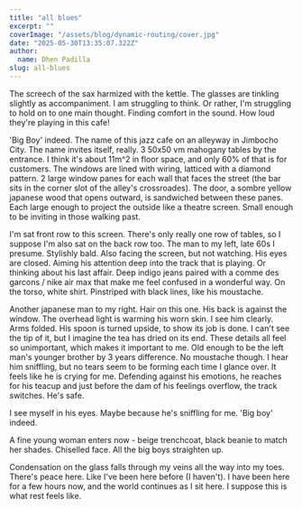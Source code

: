 ```yaml
---
title: "all blues"
excerpt: ""
coverImage: "/assets/blog/dynamic-routing/cover.jpg"
date: "2025-05-30T13:35:07.322Z"
author:
  name: Dhen Padilla
slug: all-blues
---
```


The screech of the sax harmized with the kettle. The glasses are tinkling slightly as accompaniment. I am struggling to think. Or rather, I'm struggling to hold on to one main thought. Finding comfort in the sound. How loud they're playing in this cafe!

'Big Boy' indeed. The name of this jazz cafe on an alleyway in Jimbocho City. The name invites itself, really. 3 50x50 vm mahogany tables by the entrance. I think it's about 11m^2 in floor space, and only 60% of that is for customers.
The windows are lined with wiring, latticed with a diamond pattern. 2 large window panes for each wall that faces the street (the bar sits in the corner slot of the alley's crossroades). The door, a sombre yellow japanese wood that opens outward, is sandwiched between these panes. Each large enough to project the outside like a theatre screen. Small enough to be inviting in those walking past.

I'm sat front row to this screen. There's only really one row of tables, so I suppose I'm also sat on the back row too. The man to my left, late 60s I presume. Stylishly bald. Also facing the screen, but not watching. His eyes are closed. Aiming his attention deep into the track that is playing. Or thinking about his last affair. Deep indigo jeans paired with a comme des garcons / nike air max that make me feel confused in a wonderful way. On the torso, white shirt. Pinstriped with black lines, like his moustache.

Another japanese man to my right. Hair on this one. His back is against the window. The overhead light is warming his worn skin. I see him clearly. Arms folded. His spoon is turned upside, to show its job is done. I can't see the tip of it, but I imagine the tea has dried on its end. These details all feel so unimportant, which makes it important to me.
Old enough to be the left man's younger brother by 3 years difference. No moustache though. 
I hear him sniffling, but no tears seem to be forming each time I glance over. It feels like he is crying for me.
Defending against his emotions, he reaches for his teacup and just before the dam of his feelings overflow, the track switches. He's safe.

I see myself in his eyes. Maybe because he's sniffling for me. 'Big boy' indeed.

A fine young woman enters now - beige trenchcoat, black beanie to match her shades. Chiselled face. All the big boys straighten up.

Condensation on the glass falls through my veins all the way into my toes. There's peace here. Like I've been here before (I haven't). I have been here for a few hours now, and the world continues as I sit here. I suppose this is what rest feels like.
